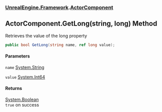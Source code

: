 ### [UnrealEngine.Framework](UnrealEngine_Framework.md 'UnrealEngine.Framework').[ActorComponent](ActorComponent.md 'UnrealEngine.Framework.ActorComponent')
## ActorComponent.GetLong(string, long) Method
Retrieves the value of the long property  
```csharp
public bool GetLong(string name, ref long value);
```
#### Parameters
<a name='UnrealEngine_Framework_ActorComponent_GetLong(string_long)_name'></a>
`name` [System.String](https://docs.microsoft.com/en-us/dotnet/api/System.String 'System.String')  
  
<a name='UnrealEngine_Framework_ActorComponent_GetLong(string_long)_value'></a>
`value` [System.Int64](https://docs.microsoft.com/en-us/dotnet/api/System.Int64 'System.Int64')  
  
#### Returns
[System.Boolean](https://docs.microsoft.com/en-us/dotnet/api/System.Boolean 'System.Boolean')  
`true` on success
